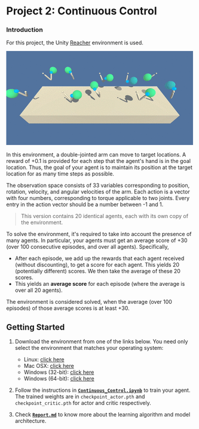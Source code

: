# Project 2: Continuous Control

### Introduction

For this project, the Unity [Reacher](https://github.com/Unity-Technologies/ml-agents/blob/master/docs/Learning-Environment-Examples.md#reacher) environment is used.

![reacher.gif](reacher.gif)

In this environment, a double-jointed arm can move to target locations. A reward of +0.1 is provided for each step that the agent's hand is in the goal location. Thus, the goal of your agent is to maintain its position at the target location for as many time steps as possible.

The observation space consists of 33 variables corresponding to position, rotation, velocity, and angular velocities of the arm. Each action is a vector with four numbers, corresponding to torque applicable to two joints. Every entry in the action vector should be a number between -1 and 1.

> This version contains 20 identical agents, each with its own copy of the environment.

To solve the environment, it's required to take into account the presence of many agents.  In particular, your agents must get an average score of +30 (over 100 consecutive episodes, and over all agents).  Specifically,
- After each episode, we add up the rewards that each agent received (without discounting), to get a score for each agent.  This yields 20 (potentially different) scores.  We then take the average of these 20 scores. 
- This yields an **average score** for each episode (where the average is over all 20 agents).

The environment is considered solved, when the average (over 100 episodes) of those average scores is at least +30.

## Getting Started


1. Download the environment from one of the links below.  You need only select the environment that matches your operating system:

    - Linux: [click here](https://s3-us-west-1.amazonaws.com/udacity-drlnd/P2/Reacher/Reacher_Linux.zip)
    - Mac OSX: [click here](https://s3-us-west-1.amazonaws.com/udacity-drlnd/P2/Reacher/Reacher.app.zip)
    - Windows (32-bit): [click here](https://s3-us-west-1.amazonaws.com/udacity-drlnd/P2/Reacher/Reacher_Windows_x86.zip)
    - Windows (64-bit): [click here](https://s3-us-west-1.amazonaws.com/udacity-drlnd/P2/Reacher/Reacher_Windows_x86_64.zip)

2. Follow the instructions in [**`Continuous_Control.ipynb`**](https://nbviewer.jupyter.org/github/kHarshit/udacity-drlnd-projects/blob/master/p2_continuous_control/Continuous_Control.ipynb) to train your agent. The trained weights are in `checkpoint_actor.pth` and `checkpoint_critic.pth` for actor and critic respectively.

3. Check [**`Report.md`**](Report.md) to know more about the learning algorithm and model
   architecture.

